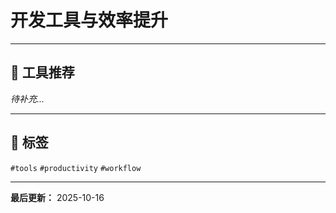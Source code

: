 # 开发工具与效率提升

---

## 📝 工具推荐

_待补充..._

---

## 🔖 标签
`#tools` `#productivity` `#workflow`

---

**最后更新：** 2025-10-16

